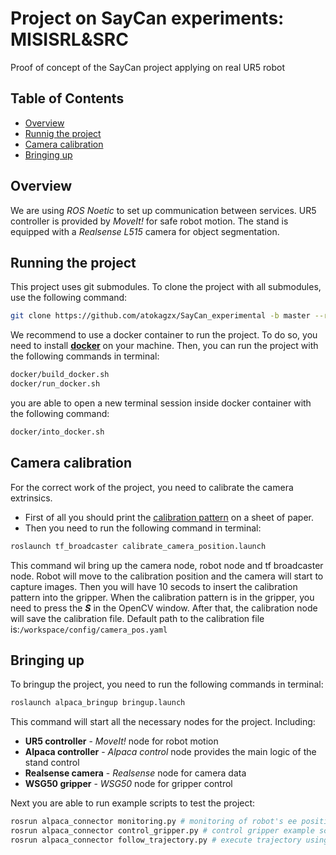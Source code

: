 # Project on SayCan experiments: MISISRL&SRC
Proof of concept of the SayCan project applying on real UR5 robot

## Table of Contents
- [Overview](#overview)
- [Runnig the project](#running-the-project)
- [Camera calibration](#camera-calibration)
- [Bringing up](#bringing-up)

## Overview
We are using *ROS Noetic* to set up communication between services. UR5 controller is provided by *MoveIt!* for safe robot motion. The stand is equipped with a *Realsense L515* camera for object segmentation.
## Running the project
This project uses git submodules. To clone the project with all submodules, use the following command:
```bash
git clone https://github.com/atokagzx/SayCan_experimental -b master --recurse-submodules
```
We recommend to use a docker container to run the project. To do so, you need to install [**docker**](https://docs.docker.com/engine/install/ubuntu/) on your machine.
 Then, you can run the project with the following commands in terminal:
```bash
docker/build_docker.sh
docker/run_docker.sh
```
you are able to open a new terminal session inside docker container with the following command:
```bash
docker/into_docker.sh
```

## Camera calibration
For the correct work of the project, you need to calibrate the camera extrinsics.  
- First of all you should print the [calibration pattern](/docs/arucoboard.pdf) on a sheet of paper.  
- Then you need to run the following command in terminal:
```bash
roslaunch tf_broadcaster calibrate_camera_position.launch
```
This command wil bring up the camera node, robot node and tf broadcaster node. Robot will move to the calibration position and the camera will start to capture images. Then you will have 10 secods to insert the calibration pattern into the gripper. When the calibration pattern is in the gripper, you need to press the ***S*** in the OpenCV window. After that, the calibration node will save the calibration file.
Default path to the calibration file is:`/workspace/config/camera_pos.yaml`

## Bringing up
To bringup the project, you need to run the following commands in terminal:
```bash
roslaunch alpaca_bringup bringup.launch
```
This command will start all the necessary nodes for the project. Including:
- **UR5 controller** - *MoveIt!* node for robot motion
- **Alpaca controller** - *Alpaca control* node provides the main logic of the stand control
- **Realsense camera** - *Realsense* node for camera data
- **WSG50 gripper** - *WSG50* node for gripper control

Next you are able to run example scripts to test the project:
```bash
rosrun alpaca_connector monitoring.py # monitoring of robot's ee position to camera frame
rosrun alpaca_connector control_gripper.py # control gripper example script
rosrun alpaca_connector follow_trajectory.py # execute trajectory using robot's ee position to camera frame
```
